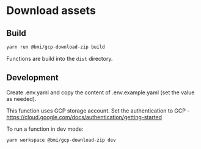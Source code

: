 # Download assets

## Build

```bash
yarn run @bmi/gcp-download-zip build
```

Functions are build into the `dist` directory.

## Development

Create .env.yaml and copy the content of .env.example.yaml (set the value as needed).

This function uses GCP storage account. Set the authentication to GCP - https://cloud.google.com/docs/authentication/getting-started

To run a function in dev mode:

```bash
yarn workspace @bmi/gcp-download-zip dev
```
